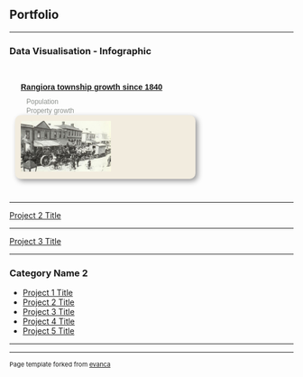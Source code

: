 ## Portfolio

---

### Data Visualisation - Infographic 

<style type="text/css">	
    
    #d3div {
        border-radius: 25px;
        background: url(/images/paper.gif);
        background-position: left top;
        background-repeat: repeat;
        padding: 10px; 
        width: 320px;
        height: auto;  
    }

    #d3div h4 {
        margin: 20px 10px 10px 10px;
        font-family: sans-serif;
        font-size: 14px;
        font-weight: 700;
        color: #222; 
    }

    #divChart p, #divMap p {
        margin: 0px 0px 0px 20px;
        font-family: sans-serif;
        font-size: 12px;
        line-height: 16px;
        font-weight: 400;
        color: #222;     
    }
    
    .propertylabel {
		font-family: Helvetica, sans-serif;
		font-size: 4px;
		fill: rgb(239,101,72);
		text-anchor: middle;
        display: none;
    }

    #divStoryBox {
        width: 300px;
        height: auto;
        padding: 10px;
        background-color: #f2ecdf;
        -webkit-border-radius: 10px;
        -moz-border-radius: 10px;
        border-radius: 10px;
        -webkit-box-shadow: 4px 4px 10px rgba(0, 0, 0, 0.4);
        -moz-box-shadow: 4px 4px 10px rgba(0, 0, 0, 0.4);
        box-shadow: 4px 4px 10px rgba(0, 0, 0, 0.4);
        pointer-events: none;
    }
			
	#divStoryBox.hidden {
		display: none;
	}

    #divStoryBox p {
        margin: 0;
        font-family: sans-serif;
        font-size: 12px;
        line-height: 16px;    
    }

</style>

<div id="d3div">
    <!-- Infographic title -->
    <h4><a href="/sample_page">Rangiora township growth since 1840</a></h4>
    <!-- Step slider -->
    <div class="row align-items-center">
        <div class="col-sm">
            <div id="slider-step"></div>
        </div>
    </div>	
        <!-- Population bar chart -->
    <div id="divChart">
        <p><span style="font-size: 12px; color: #8d918d">Population</span></p>
    </div>
    <!-- Properties map -->
    <div id="divMap">
        <p><span style="font-size: 12px; color: #8d918d">Property growth</span></p>
    </div>
    <!-- Story box for text and images -->
    <div id="divStoryBox" >
        <p><strong><span id="storyBoxTitle"></span></strong></p>
        <p><span id="storyBoxText"></span></p>
        <img src="/images/rangiora_high_street.png" alt="Farmers Co-op store" height="90px" width="160px">
        <p><span id="storyBoxCitation" style="font-size: 9px; color: #8d918d"></span></p>
    </div>
</div>

<script src="https://d3js.org/d3.v7.min.js"></script>
<script src="https://unpkg.com/d3-simple-slider"></script>
<script type="text/javascript">

    //Define Global variables
    const baseDataset = [ 
        { key: 0, decade: 1840, population: 0, color: `#004529`, text: `Prior to Ngati Toa's attack and destruction of Kaiapohia Pa in 1831, Ngai Tahu built pataka in Rangiora to store weapons and food.` },		
        { key: 1, decade: 1850, population: 20, color: `#004529`, text: `In 1851, Charles Torlesse and John Boys, together with their wives (two Townsend sisters from Ferrymead - Alicia and Priscilla) were the first Europeans to build homes on recently acquired rural sections in Rangiora` },		
        { key: 2, decade: 1860, population: 200, color: `#006837`, text: `1860's text` },		
        { key: 3, decade: 1870, population: 750, color: `#238443`, text: `1870's text` },
        { key: 4, decade: 1880, population: 1500, color: `#41ab5d`, text: `1880's text` },
        { key: 5, decade: 1890, population: 1800, color: `#78c679`, text: `1890's text` },
        { key: 6, decade: 1900, population: 1800, color: `#addd8e`, text: `1900's text` },
        { key: 7, decade: 1910, population: 1800, color: `#d9f0a3`, text: `By the 1910's, Rangiora had still not grown much` },
        { key: 8, decade: 1920, population: 2000, color: `#f7fcb9`, text: `1920's text` },
        { key: 9, decade: 1930, population: 2100, color: `#ffffe5`, text: `1930's text` },
        { key: 10, decade: 1940, population: 2300, color: `#fff7bc`, text: `1940's text` },
        { key: 11, decade: 1950, population: 2800, color: `#fee391`, text: `1950's text` },
        { key: 12, decade: 1960, population: 3500, color: `#fec44f`, text: `1960's text` },
        { key: 13, decade: 1970, population: 4800, color: `#fe9929`, text: `1970's text` },
        { key: 14, decade: 1980, population: 6400, color: `#ec7014`, text: `1980's text` },
        { key: 15, decade: 1990, population: 8800, color: `#cc4c02`, text: `1990's text` },
        { key: 16, decade: 2000, population: 10800, color: `#e31a1c`, text: `2000's text` },
        { key: 17, decade: 2010, population: 12000, color: `#bd0026`, text: `2010's text` },
        { key: 18, decade: 2020, population: 23000, color: `#800026`, text: `Following the Christchurch earthquakes in 2010 and 2011, many "red stickered" residents used their Government and insurance pay-outs to build new homes in Rangiora subdivisions, recently developed on ex-farmland beyond the original town "belts".` }
    ];

    const decades = [];
    const colors = [];
    baseDataset.forEach(item => {
        decades.push(item.decade);
        colors.push(item.color);
    })

    let decadeValue = 2020;
    let dataset = baseDataset.slice(0,decades.indexOf(decadeValue)+1);
    let decadeValueDataObject = [baseDataset[decades.indexOf(decadeValue)]];
    const maxPopulation = d3.max(baseDataset, d => d.population);

    const w = 300;
    const h = 300;
    
    //Set up step slider control svg
    const sliderStep = d3
        .sliderBottom()
        .min(d3.min(decades))
        .max(d3.max(decades))
        .width(260)
        .fill(`#004529`)
        .tickFormat(d3.format('d'))
        .ticks(4)
        .step(10)
        .default(decadeValue)
        .on(`onchange`, function(d) {
            decadeValue = d;
            redraw();
        });

    const gStep = d3	
        .select(`div#slider-step`)
        .append(`svg`)
        .attr(`width`, 310)
        .attr(`height`, 70)
        .append(`g`)
        .attr(`transform`, `translate(30,20)`);

    //Create bar chart svg element, scales and axes
    const chartMargin = { top: 10, right: 10, bottom: 10, left: 10 };
    const chartWidth = 300 - chartMargin.left - chartMargin.right;
    const chartHeight = 60 - chartMargin.top - chartMargin.bottom;
    const barHeight = 20;

    const svgChart = d3
        .select(`div#divChart`)
        .append(`svg`)
        .attr(`width`, chartWidth + chartMargin.left + chartMargin.right)
        .attr(`height`, chartHeight + chartMargin.top + chartMargin.bottom)
        .append(`g`)
        .attr(`transform`, `translate(20,0)`);

    const xScale = d3.scaleLinear()
        .domain([0, maxPopulation])
        .range([0, chartWidth]);

    const yScale = d3.scaleBand()
        .domain([decadeValue])
        .rangeRound([0, chartHeight])
        .padding(0.15);

    const xAxis = d3.axisBottom(xScale).ticks(2, `,.3d`).tickSize(0);
    const yAxis = d3.axisLeft(yScale).tickValues([]);

    svgChart.append(`g`)
        .attr(`transform`, `translate(0,${chartHeight - 10})`)
        .call(xAxis)
        .call(g => g.select(`.domain`).remove());

    svgChart.append(`g`)
        .call(yAxis)
        .call(g => g.select(`.domain`).remove());

    //Define path generator, using the geoMercator projection
    const projection = d3
        .geoMercator()
        .scale([340000])
        .center([172.642, -43.319]);

    const path = d3.geoPath(projection);
    
    //Create map svg element
    const svgMap = d3
        .select("div#divMap")
        .append("svg")
        .attr("width", w)
        .attr("height", h);
             
    //Function - add bar to population bar chart svg
    function populationChart() {
        svgChart.selectAll(`rect`)
            .data(decadeValueDataObject)
            .enter()
            .append(`rect`)
            .attr(`x`, 0)
            .attr(`y`, d => yScale(d.decade))
            .attr(`height`, barHeight)
            .attr(`width`,d => ( d.population * chartWidth / maxPopulation ))
            .attr(`fill`, d => d.color);
    }
    
    //Function - set up properties map svg
    function propertyMap () {
        d3.json("/data/rangiora_property_titles.json").then(json => {				

            //Bind data and create one path per property
            const rangioramap = svgMap
                .selectAll("path")
                .data(json.features)
                .enter()
                .append("path")
                .attr("d", path)                   
                .attr("fill", function(d) {
                    //Get decade color for the property
                    const value = parseInt(d.properties.decade);
                    if (value && value <= decadeValue) {
                        return colors[decades.indexOf(value)];
                    } else {            // If property decade does not exist or is > input decade
                        return "#004529";
                    }
                });

            //Create one label per property
            const propertyLabels = svgMap
                .selectAll("text")
                .data(json.features)
                .enter()
                .append("text")
                .attr("class", "propertylabel")
                .attr("x", function(d) { return path.centroid(d)[0]; })
                .attr("y", function(d) { return path.centroid(d)[1]; })
                .text(function(d) {
                    if (d.properties.seqno) {
                        return d.properties.seqno;
                    }
                });

        }).catch( err => {console.log(err)});   
    }
                
    //Function - set up story box svg
    function storyBox () {
        d3.select(`#divStoryBox`)
            .select(`#storyBoxTitle`)
            .text(decadeValue + `'s population: ` + dataset[decades.indexOf(decadeValue)].population);

        d3.select(`#divStoryBox`)
            .select(`#storyBoxText`)
            .text(dataset[decades.indexOf(decadeValue)].text);

        d3.select(`#divStoryBox`)
            .select(`#storyBoxCitation`)
            .text(decadeValue < 1980 ? `Source: Rangiora by D.N Hawkins, Rangiora Borough Council 1983` : ``);
            
        //Display the story box
        d3.select(`#divStoryBox`).classed(`hidden`, false);    
    }
    
    //Function - redraw map svg and bar chart on change of decade in slider control
    function redraw() {

        const lastKeyValue = dataset.length - 1;
        if (decadeValue != decades[dataset.length - 1]) {
            dataset = baseDataset.slice(0,decades.indexOf(decadeValue)+1);
        }
        
        //Update bar chart to reflect population early in the selected decade    
        decadeValueDataObject = [baseDataset[decades.indexOf(decadeValue)]];
        yScale.domain([decadeValueDataObject.decade]);

        const bar = svgChart.selectAll("rect")
            .data(decadeValueDataObject);

       bar.enter()
            .append("rect")
            .attr(`x`, chartWidth)
            .attr(`y`, d => yScale(d.decade))
            .attr(`height`, barHeight)
            .attr(`width`,d => ( d.population * chartWidth / maxPopulation ))
            .attr(`fill`, d => d.color)
            .merge(bar)
            .transition()
            .duration(200)
            .attr(`x`, 0)
            .attr(`y`, d => yScale(d.decade))
            .attr(`height`, barHeight)
            .attr(`width`,d => ( d.population * chartWidth / maxPopulation ))
            .attr(`fill`, d => d.color);
      
        // change map to reflect property titles issued up to and including the selected decade
        svgMap.selectAll("path")
            .transition()
            .attr("fill", function(d,i) {
                //Get data value
                const value = parseInt(d.properties.decade);
                if (value && value <= decadeValue) {
                    return colors[decades.indexOf(value)];
                } else {            //If property decade does not exist or is > input decade
                    return "#004529";
            }});

        //Update the story text box with text and images relevant to the selected decade
        d3.select(`#divStoryBox`)
            .select(`#storyBoxTitle`)
            .text(decadeValue + `'s population: ` + dataset[decades.indexOf(decadeValue)].population);

        d3.select(`#divStoryBox`)
            .select(`#storyBoxText`)
            .text(dataset[decades.indexOf(decadeValue)].text);

        d3.select(`#divStoryBox`)
            .select(`#storyBoxCitation`)
            .text(decadeValue < 1980 ? `Source: Rangiora by D.N Hawkins, Rangiora Borough Council 1983` : ``);
        
        //Display the story text box
        d3.select("#divStoryBox").classed(`hidden`, false);
            
    }			
    
    //Function - main function that runs each of the component functions
    function runInfographic () {
    
        gStep.call(sliderStep);	//Runs the slider step control

        populationChart();		//Sets up initial display of the population bar chart	
        
        propertyMap();			//Sets up initial display of the properties map
        
        storyBox();				//Sets up initial display of the story box
		
    }
    
    runInfographic();

</script>

<br/>

---
[Project 2 Title](/pdf/sample_presentation.pdf)


---
[Project 3 Title](http://example.com/)


---

### Category Name 2

- [Project 1 Title](http://example.com/)
- [Project 2 Title](http://example.com/)
- [Project 3 Title](http://example.com/)
- [Project 4 Title](http://example.com/)
- [Project 5 Title](http://example.com/)

---




---
<p style="font-size:11px">Page template forked from <a href="https://github.com/evanca/quick-portfolio">evanca</a></p>
<!-- Remove above link if you don't want to attibute -->
